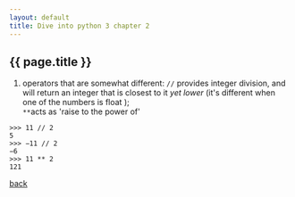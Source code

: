 ```yaml
---
layout: default
title: Dive into python 3 chapter 2
---
```


## {{ page.title }}

1. operators that are somewhat different: `//` provides integer division, and will return an integer that is closest to it _yet lower_ (it's different when one of the numbers is float );   
`**`acts as 'raise to the power of'
```examples
>>> 11 // 2   
5    
>>> −11 // 2   
−6   
>>> 11 ** 2   
121
```
[back](./)
